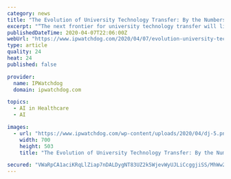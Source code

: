 ```yaml
---
category: news
title: "The Evolution of University Technology Transfer: By the Numbers"
excerpt: "“The next frontier for university technology transfer will likely be in the transformation of data-rich sectors using artificial intelligence (AI) and machine learning technologies ... startups from universities include a large number of impactful biotechnology and gene therapy companies, such as Juno Therapeutics (Fred Hutchison Cancer ..."
publishedDateTime: 2020-04-07T22:06:00Z
webUrl: "https://www.ipwatchdog.com/2020/04/07/evolution-university-technology-transfer/id=120451/"
type: article
quality: 24
heat: 24
published: false

provider:
  name: IPWatchdog
  domain: ipwatchdog.com

topics:
  - AI in Healthcare
  - AI

images:
  - url: "https://www.ipwatchdog.com/wp-content/uploads/2020/04/dj-5.png"
    width: 700
    height: 503
    title: "The Evolution of University Technology Transfer: By the Numbers"

secured: "VWaRpCA1aciKRqLlZiap7nDALDygNT83UZ2k5WjevWyUJLiCcggjiSS/MhWw2zzIWqePSA4RxAKvdGTnvxVVeTfyR1Kys01Orj1eULNoZgn+LDNtqtbtpdrDp8rzl1RYD1RCkdRdaYt/tiDoDZMY7eaFfwNx8ctz16lsOrr2ARGVYG+f/YHCaNg65Z1gJMcz7/HhHppFZB5Mxp+rIzLSZin5cHbUvHgakq3oINCOvMRNPchigzLTuDY8UWsF+EUypx62+bodLe7KxrjLnXd6IppvDTp28RVxeovSicoan567rtIdAaghp/U3ysXkzshQvK0KbKN3Y5p2MxrzVS/KZU+/n+1ErD6GEO4vdhPgUjGSDdlSqPLmiPYrabF6kfncyj6hSRUV/aLMC9x/QjopWNJX9ta82ncOT0Cw57NNoyBN75pJL9YDz0wTPB0NjZ2tpN6uVRH1gm1WXlK5VnBAXCVwEL19hEi/TRiqD2gBc3w=;bC6xAQubMI502hABfeyclA=="
---
```


